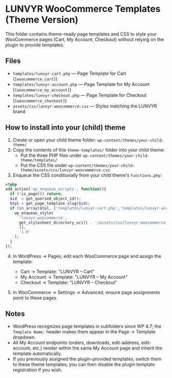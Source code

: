 # LUNVYR WooCommerce Templates (Theme Version)

This folder contains theme-ready page templates and CSS to style your WooCommerce pages (Cart, My Account, Checkout) without relying on the plugin to provide templates.

## Files

- `templates/lunvyr-cart.php` — Page Template for Cart (`[woocommerce_cart]`)
- `templates/lunvyr-account.php` — Page Template for My Account (`[woocommerce_my_account]`)
- `templates/lunvyr-checkout.php` — Page Template for Checkout (`[woocommerce_checkout]`)
- `assets/css/lunvyr-woocommerce.css` — Styles matching the LUNVYR brand

## How to install into your (child) theme

1. Create or open your child theme folder: `wp-content/themes/your-child-theme/`
2. Copy the contents of this `theme-templates/` folder into your child theme:
   - Put the three PHP files under `wp-content/themes/your-child-theme/templates/`
   - Put the CSS file under `wp-content/themes/your-child-theme/assets/css/lunvyr-woocommerce.css`
3. Enqueue the CSS conditionally from your child theme's `functions.php`:

```php
<?php
add_action('wp_enqueue_scripts', function(){
  if (!is_page()) return;
  $id  = get_queried_object_id();
  $tpl = get_page_template_slug($id);
  if (in_array($tpl, ['templates/lunvyr-cart.php','templates/lunvyr-account.php','templates/lunvyr-checkout.php'], true)){
    wp_enqueue_style(
      'lunvyr-woocommerce',
      get_stylesheet_directory_uri() . '/assets/css/lunvyr-woocommerce.css',
      [],
      '1.0'
    );
  }
});
```

4. In WordPress → Pages, edit each WooCommerce page and assign the template:
   - Cart → Template: "LUNVYR – Cart"
   - My Account → Template: "LUNVYR – My Account"
   - Checkout → Template: "LUNVYR – Checkout"

5. In WooCommerce → Settings → Advanced, ensure page assignments point to these pages.

## Notes

- WordPress recognizes page templates in subfolders since WP 4.7; the `Template Name:` header makes them appear in the Page → Template dropdown.
- All My Account endpoints (orders, downloads, edit-address, edit-account, etc.) render within the same My Account page and inherit the template automatically.
- If you previously assigned the plugin-provided templates, switch them to these theme templates; you can then disable the plugin template registration if you wish.
